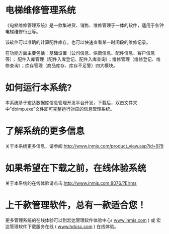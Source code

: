# 电梯维修管理系统

《电梯维修管理系统》是一款集进货、销售、维修管理于一体的软件，适用于各钟电梯维修行业等。

该软件可以准确的计算配件库存，也可以快速查看某一时间段的维修记录。

在功能方面主要包括：基础设置（公司信息、供商信息、配件信息、客户信息等）； 配件入库管理（配件入库登记、配件入库查询）；维修管理（维修登记、维修查询）；库存管理（商品库存、库存不足警）四大模块。

# 如何运行本系统?

本系统基于宏达数据库信息管理开发平台开发，下载后，双击文件夹中"dbimp.exe"文件即可完整运行对应的信息管理系统。

# 了解系统的更多信息

关于本系统更多信息，请参阅:http://www.inmis.com/product_view.asp?id=978

# 如果希望在下载之前，在线体验系统

关于本系统的在线体验请点击:http://www.inmis.com:8076/?Elrms

# 上千款管理软件，总有一款适合您！

更多管理系统的在线体验可以到宏达管理软件体验中心( www.inmis.com ) 或 宏达管理软件下载服务在线 ( www.hdcsc.com ) 在线体验。

